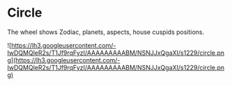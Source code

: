 # Circle #

The wheel shows Zodiac, planets, aspects, house cuspids positions.

![https://lh3.googleusercontent.com/-IwDQMQleR2s/T1Jf9rqFyzI/AAAAAAAAABM/NSNJJxQgaXI/s1229/circle.png](https://lh3.googleusercontent.com/-IwDQMQleR2s/T1Jf9rqFyzI/AAAAAAAAABM/NSNJJxQgaXI/s1229/circle.png)